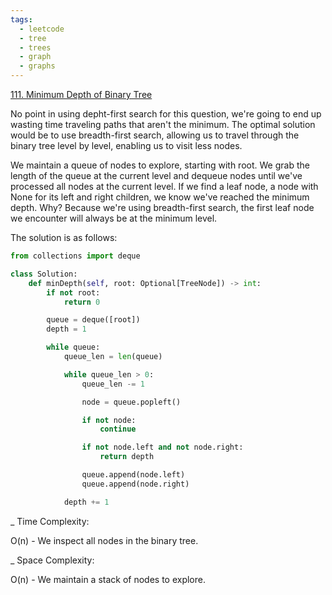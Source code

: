 ```yaml
---
tags:
  - leetcode
  - tree
  - trees
  - graph
  - graphs
---
```


<a href="https://leetcode.com/problems/minimum-depth-of-binary-tree/">
111. Minimum Depth of Binary Tree</a>

No point in using depht-first search for this question, we're going to end up
wasting time traveling paths that aren't the minimum. The optimal solution would
be to use breadth-first search, allowing us to travel through the binary tree
level by level, enabling us to visit less nodes.

We maintain a queue of nodes to explore, starting with root. We grab the length
of the queue at the current level and dequeue nodes until we've processed all
nodes at the current level. If we find a leaf node, a node with None for its
left and right children, we know we've reached the minimum depth. Why? Because
we're using breadth-first search, the first leaf node we encounter will always
be at the minimum level.

The solution is as follows:

```python
from collections import deque

class Solution:
    def minDepth(self, root: Optional[TreeNode]) -> int:
        if not root:
            return 0

        queue = deque([root])
        depth = 1

        while queue:
            queue_len = len(queue)

            while queue_len > 0:
                queue_len -= 1

                node = queue.popleft()

                if not node:
                    continue

                if not node.left and not node.right:
                    return depth

                queue.append(node.left)
                queue.append(node.right)

            depth += 1
```

\_ Time Complexity:

O(n) - We inspect all nodes in the binary tree.

\_ Space Complexity:

O(n) - We maintain a stack of nodes to explore.
